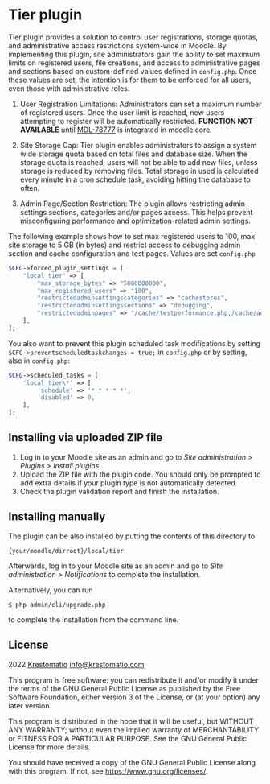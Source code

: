 # Tier plugin #

Tier plugin provides a solution to control user registrations, storage quotas, and administrative access restrictions system-wide in Moodle. By implementing this plugin, site administrators gain the ability to set maximum limits on registered users, file creations, and access to administrative pages and sections based on custom-defined values defined in `config.php`. Once these values are set, the intention is for them to be enforced for all users, even those with administrative roles.

1. User Registration Limitations: Administrators can set a maximum number of registered users. Once the user limit is reached, new users attempting to register will be automatically restricted. __FUNCTION NOT AVAILABLE__ until [MDL-78777](https://tracker.moodle.org/browse/MDL-78777) is integrated in moodle core.

2. Site Storage Cap: Tier plugin enables administrators to assign a system wide storage quota based on total files and database size. When the storage quota is reached, users will not be able to add new files, unless storage is reduced by removing files. Total storage in used is calculated every minute in a cron schedule task, avoiding hitting the database to often.

3. Admin Page/Section Restriction: The plugin allows restricting admin settings sections, categories and/or pages access. This helps prevent misconfiguring performance and optimization-related admin settings.

The following example shows how to set max registered users to 100, max site storage to 5 GB (in bytes) and restrict access to debugging admin section and cache configuration and test pages. Values are set `config.php`

```php
$CFG->forced_plugin_settings = [
    "local_tier" => [
        "max_storage_bytes" => "5000000000",
        "max_registered_users" => "100",
        "restrictedadminsettingscategories" => "cachestores",
        "restrictedadminsettingssections" => "debugging",
        "restrictedadminpages" => "/cache/testperformance.php,/cache/admin.php",
    ],
];
```
You also want to prevent this plugin scheduled task modifications by setting  `$CFG->preventscheduledtaskchanges = true;` in `config.php` or by setting, also in `config.php`:
```php
$CFG->scheduled_tasks = [
    'local_tier\*' => [
        'schedule' => '* * * * *',
        'disabled' => 0,
    ],
];
```

## Installing via uploaded ZIP file ##

1. Log in to your Moodle site as an admin and go to _Site administration >
   Plugins > Install plugins_.
2. Upload the ZIP file with the plugin code. You should only be prompted to add
   extra details if your plugin type is not automatically detected.
3. Check the plugin validation report and finish the installation.

## Installing manually ##

The plugin can be also installed by putting the contents of this directory to

    {your/moodle/dirroot}/local/tier

Afterwards, log in to your Moodle site as an admin and go to _Site administration >
Notifications_ to complete the installation.

Alternatively, you can run

    $ php admin/cli/upgrade.php

to complete the installation from the command line.

## License ##

2022 [Krestomatio](https://krestomatio.com) <info@krestomatio.com>

This program is free software: you can redistribute it and/or modify it under
the terms of the GNU General Public License as published by the Free Software
Foundation, either version 3 of the License, or (at your option) any later
version.

This program is distributed in the hope that it will be useful, but WITHOUT ANY
WARRANTY; without even the implied warranty of MERCHANTABILITY or FITNESS FOR A
PARTICULAR PURPOSE.  See the GNU General Public License for more details.

You should have received a copy of the GNU General Public License along with
this program.  If not, see <https://www.gnu.org/licenses/>.

